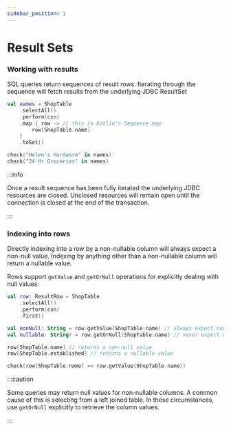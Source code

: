 ```yaml
---
sidebar_position: 1
---
```


# Result Sets

### Working with results

SQL queries return sequences of result rows.
Iterating through the sequence will fetch results from the underlying JDBC ResultSet

```kotlin
val names = ShopTable
    .selectAll()
    .perform(cxn)
    .map { row -> // this is Kotlin's Sequence.map
        row[ShopTable.name]
    }
    .toSet()

check("Helen's Hardware" in names)
check("24 Hr Groceries" in names)
```

:::info

Once a result sequence has been fully iterated the underlying JDBC resources are closed.
Unclosed resources will remain open until the connection is closed at the end of the transaction.

:::

### Indexing into rows

Directly indexing into a row by a non-nullable column will always expect a non-null value.
Indexing by anything other than a non-nullable column will return a nullable value.

Rows support `getValue` and `getOrNull` operations for explicitly dealing with null values:

```kotlin
val row: ResultRow = ShopTable
    .selectAll()
    .perform(cxn)
    .first()

val nonNull: String = row.getValue(ShopTable.name) // always expect non-null
val nullable: String? = row.getOrNull(ShopTable.name) // never expect non-null

row[ShopTable.name] // returns a non-null value
row[ShopTable.established] // returns a nullable value

check(row[ShopTable.name] == row.getValue(ShopTable.name))
```

:::caution

Some queries may return null values for non-nullable columns.
A common cause of this is selecting from a left joined table.
In these circumstances, use `getOrNull` explicitly to retrieve the column values.

:::
